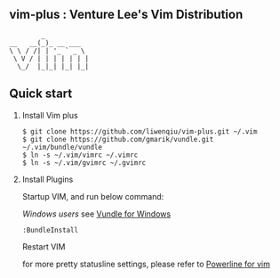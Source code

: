 ## vim-plus : Venture Lee's Vim Distribution
            _
    __   __(_)_ __ ___
    \ \ / /| | '_ ` _ \
     \ V / | | | | | | |
      \_/  |_|_| |_| |_|


## Quick start

1. Install Vim plus

    ```
    $ git clone https://github.com/liwenqiu/vim-plus.git ~/.vim
    $ git clone https://github.com/gmarik/vundle.git ~/.vim/bundle/vundle
    $ ln -s ~/.vim/vimrc ~/.vimrc
    $ ln -s ~/.vim/gvimrc ~/.gvimrc
    ```

2. Install Plugins

    Startup VIM, and run below command:

    *Windows users* see [Vundle for Windows](https://github.com/gmarik/vundle/wiki/Vundle-for-Windows)

    ```
    :BundleInstall
    ```

    Restart VIM

    for more pretty statusline settings, please refer to [Powerline for vim](https://github.com/Lokaltog/vim-powerline)

